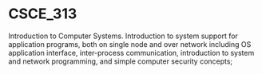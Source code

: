 # CSCE_313
Introduction to Computer Systems. Introduction to system support for application programs, both on single node and over network including OS application interface, inter-process communication, introduction to system and network programming, and simple computer security concepts; 
